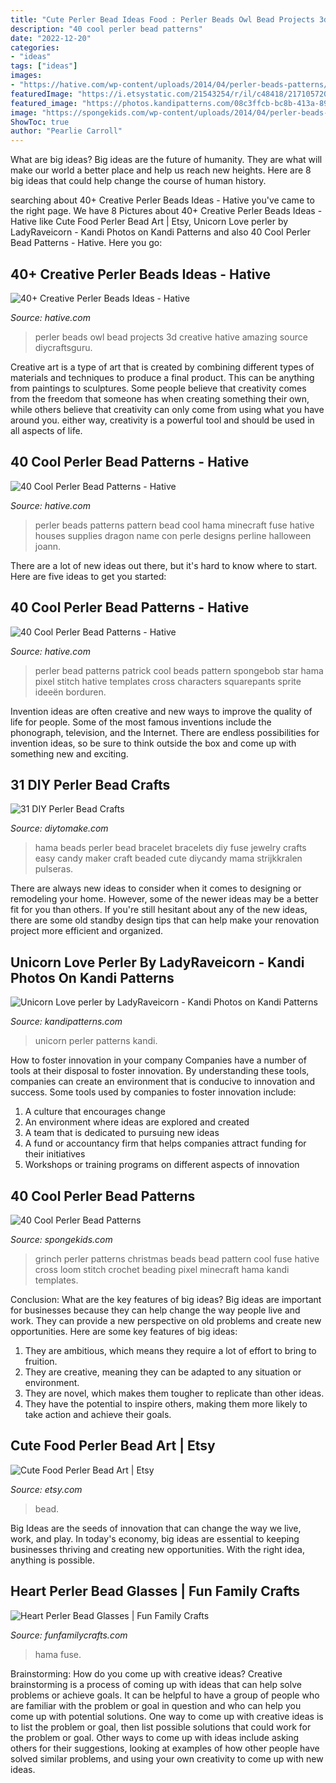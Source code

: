 ```yaml
---
title: "Cute Perler Bead Ideas Food : Perler Beads Owl Bead Projects 3d Creative Hative Amazing Source Diycraftsguru"
description: "40 cool perler bead patterns"
date: "2022-12-20"
categories:
- "ideas"
tags: ["ideas"]
images:
- "https://hative.com/wp-content/uploads/2014/04/perler-beads-patterns/40-house-pattern.jpg"
featuredImage: "https://i.etsystatic.com/21543254/r/il/c48418/2171057209/il_794xN.2171057209_fd4x.jpg"
featured_image: "https://photos.kandipatterns.com/08c3ffcb-bc8b-413a-89e6-b3276a10f220/2.resize_700x.jpg"
image: "https://spongekids.com/wp-content/uploads/2014/04/perler-beads-patterns/33-christmas-grinch.png"
ShowToc: true
author: "Pearlie Carroll"
---
```



What are big ideas?
Big ideas are the future of humanity. They are what will make our world a better place and help us reach new heights. Here are 8 big ideas that could help change the course of human history.

	

		
searching about 40+ Creative Perler Beads Ideas - Hative you've came to the right page. We have 8 Pictures about 40+ Creative Perler Beads Ideas - Hative like Cute Food Perler Bead Art | Etsy, Unicorn Love perler by LadyRaveicorn - Kandi Photos on Kandi Patterns and also 40 Cool Perler Bead Patterns - Hative. Here you go:
		
    
## 40+ Creative Perler Beads Ideas - Hative

<img loading=lazy src="http://hative.com/wp-content/uploads/2014/04/perler-beads-ideas/31-owl-perler-beads.jpg" onerror="this.onerror=null;this.src='https://tse3.mm.bing.net/th?id=OIP.U3Mtwd-ryfCBJqXOcNyC7AHaJK&amp;pid=15.1';" alt="40+ Creative Perler Beads Ideas - Hative">

_Source: hative.com_

>perler beads owl bead projects 3d creative hative amazing source diycraftsguru. 

	

Creative art is a type of art that is created by combining different types of materials and techniques to produce a final product. This can be anything from paintings to sculptures. Some people believe that creativity comes from the freedom that someone has when creating something their own, while others believe that creativity can only come from using what you have around you. either way, creativity is a powerful tool and should be used in all aspects of life.

    
## 40 Cool Perler Bead Patterns - Hative

<img loading=lazy src="https://hative.com/wp-content/uploads/2014/04/perler-beads-patterns/40-house-pattern.jpg" onerror="this.onerror=null;this.src='https://tse1.mm.bing.net/th?id=OIP.KHNFOMU6RbCRXMHbiIVEpAAAAA&amp;pid=15.1';" alt="40 Cool Perler Bead Patterns - Hative">

_Source: hative.com_

>perler beads patterns pattern bead cool hama minecraft fuse hative houses supplies dragon name con perle designs perline halloween joann. 

	

There are a lot of new ideas out there, but it's hard to know where to start. Here are five ideas to get you started: 

    
## 40 Cool Perler Bead Patterns - Hative

<img loading=lazy src="https://hative.com/wp-content/uploads/2014/04/perler-beads-patterns/13-patrick-perler-beads-patterns.png" onerror="this.onerror=null;this.src='https://tse1.mm.bing.net/th?id=OIP.GKy60XG9SP3-ZHd1tkW-pQHaLO&amp;pid=15.1';" alt="40 Cool Perler Bead Patterns - Hative">

_Source: hative.com_

>perler bead patterns patrick cool beads pattern spongebob star hama pixel stitch hative templates cross characters squarepants sprite ideeën borduren. 

	

Invention ideas are often creative and new ways to improve the quality of life for people. Some of the most famous inventions include the phonograph, television, and the Internet. There are endless possibilities for invention ideas, so be sure to think outside the box and come up with something new and exciting.

    
## 31 DIY Perler Bead Crafts

<img loading=lazy src="https://www.diytomake.com/wp-content/uploads/2016/09/hama-bead-bracelet.jpg" onerror="this.onerror=null;this.src='https://tse4.mm.bing.net/th?id=OIP.oc0u306-J_cNunwc7dO-zgHaE4&amp;pid=15.1';" alt="31 DIY Perler Bead Crafts">

_Source: diytomake.com_

>hama beads perler bead bracelet bracelets diy fuse jewelry crafts easy candy maker craft beaded cute diycandy mama strijkkralen pulseras. 

	

There are always new ideas to consider when it comes to designing or remodeling your home. However, some of the newer ideas may be a better fit for you than others. If you're still hesitant about any of the new ideas, there are some old standby design tips that can help make your renovation project more efficient and organized.

    
## Unicorn Love Perler By LadyRaveicorn - Kandi Photos On Kandi Patterns

<img loading=lazy src="https://photos.kandipatterns.com/08c3ffcb-bc8b-413a-89e6-b3276a10f220/2.resize_700x.jpg" onerror="this.onerror=null;this.src='https://tse3.mm.bing.net/th?id=OIP.6KrwFg6ifF4RjeahDocPlAHaNV&amp;pid=15.1';" alt="Unicorn Love perler by LadyRaveicorn - Kandi Photos on Kandi Patterns">

_Source: kandipatterns.com_

>unicorn perler patterns kandi. 

	

How to foster innovation in your company
Companies have a number of tools at their disposal to foster innovation. By understanding these tools, companies can create an environment that is conducive to innovation and success. 
Some tools used by companies to foster innovation include: 

1. A culture that encourages change 
2. An environment where ideas are explored and created 
3. A team that is dedicated to pursuing new ideas 
4. A fund or accountancy firm that helps companies attract funding for their initiatives 
5. Workshops or training programs on different aspects of innovation 

    
## 40 Cool Perler Bead Patterns

<img loading=lazy src="https://spongekids.com/wp-content/uploads/2014/04/perler-beads-patterns/33-christmas-grinch.png" onerror="this.onerror=null;this.src='https://tse1.mm.bing.net/th?id=OIP.Y7_GT86Ka6ltj6dZ13O54wHaKj&amp;pid=15.1';" alt="40 Cool Perler Bead Patterns">

_Source: spongekids.com_

>grinch perler patterns christmas beads bead pattern cool fuse hative cross loom stitch crochet beading pixel minecraft hama kandi templates. 

	

Conclusion: What are the key features of big ideas?
Big ideas are important for businesses because they can help change the way people live and work. They can provide a new perspective on old problems and create new opportunities. Here are some key features of big ideas: 
1. They are ambitious, which means they require a lot of effort to bring to fruition. 
2. They are creative, meaning they can be adapted to any situation or environment. 
3. They are novel, which makes them tougher to replicate than other ideas. 
4. They have the potential to inspire others, making them more likely to take action and achieve their goals.

    
## Cute Food Perler Bead Art | Etsy

<img loading=lazy src="https://i.etsystatic.com/21543254/r/il/c48418/2171057209/il_794xN.2171057209_fd4x.jpg" onerror="this.onerror=null;this.src='https://tse1.mm.bing.net/th?id=OIP.E4g_P7BB7W5lp7FHWracYwHaFj&amp;pid=15.1';" alt="Cute Food Perler Bead Art | Etsy">

_Source: etsy.com_

>bead. 

	

Big Ideas are the seeds of innovation that can change the way we live, work, and play. In today's economy, big ideas are essential to keeping businesses thriving and creating new opportunities. With the right idea, anything is possible.

    
## Heart Perler Bead Glasses | Fun Family Crafts

<img loading=lazy src="https://funfamilycrafts.com/wp-content/uploads/2014/11/3D-Perler-Bead-Ideas-How-to-Make-Heart-Perler-Bead-Glasses-11.jpg" onerror="this.onerror=null;this.src='https://tse2.mm.bing.net/th?id=OIP.MBn4WUOoILXd6fG1kWyFfwHaE8&amp;pid=15.1';" alt="Heart Perler Bead Glasses | Fun Family Crafts">

_Source: funfamilycrafts.com_

>hama fuse. 

	

Brainstorming: How do you come up with creative ideas?
Creative brainstorming is a process of coming up with ideas that can help solve problems or achieve goals. It can be helpful to have a group of people who are familiar with the problem or goal in question and who can help you come up with potential solutions. One way to come up with creative ideas is to list the problem or goal, then list possible solutions that could work for the problem or goal. Other ways to come up with ideas include asking others for their suggestions, looking at examples of how other people have solved similar problems, and using your own creativity to come up with new ideas.

